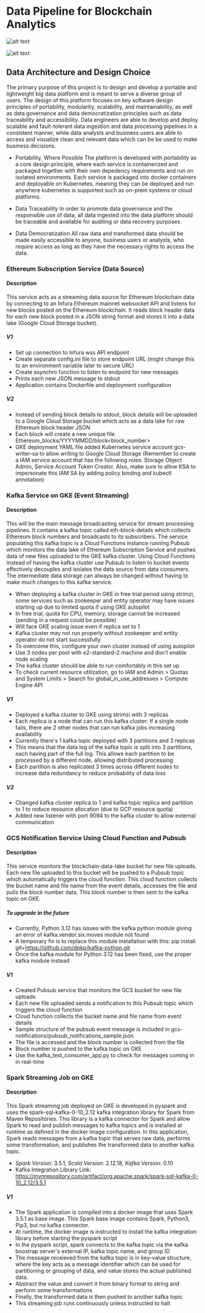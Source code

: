 # Data Pipeline for Blockchain Analytics

![alt text](https://github.com/gyhzz/GCP-Blockchain-Analysis-Pipeline/blob/main/images/data_architecture_2.png?raw=true)

![alt text](https://github.com/gyhzz/GCP-Blockchain-Analysis-Pipeline/blob/main/images/data_architecture_flow.png?raw=true)

## Data Architecture and Design Choice
The primary purpose of this project is to design and develop a portable and lightweight big data platform and is meant to serve a diverse group of users. The design of this platform focuses on key software design principles of portability, modularity, scalability, and maintainability, as well as data governance and data democratization principles such as data traceability and accessibility. Data engineers are able to develop and deploy scalable and fault-tolerant data ingestion and data processing pipelines in a consistent manner, while data analysts and business users are able to access and visualize clean and relevant data which can be be used to make business decisions.

- Portability, Where Possible
The platform is developed with portability as a core design principle, where each service is containerized and packaged together with their own depedency requirements and run on isolated environments. Each service is packaged into docker containers and deployable on Kubernetes, meaning they can be deployed and run anywhere kubernetes is supported such as on-prem systems or cloud platforms. 

- Data Traceability
In order to promote data governance and the responsible use of data, all data ingested into the data platform should be traceable and available for auditing or data recovery purposes.

- Data Democratization
All raw data and transformed data should be made easily accessible to anyone, business users or analysts, who require access as long as they have the necessary rights to access the data.
 
### Ethereum Subscription Service (Data Source)

#### Description
This service acts as a streaming data source for Ethereum blockchain data by connecting to an Infura Ethereum mainnet websocket API and listens for new blocks posted on the Ethereum blockchain. It reads block header data for each new block posted in a JSON string format and stores it into a data lake (Google Cloud Storage bucket).

##### V1 
- Set up connection to Infura wss API endpoint
- Create separate config.ini file to store endpoint URL (might change this to an environment variable later to secure URL)
- Create asynchro function to listen to endpoint for new messages
- Prints each new JSON message to stdout
- Application contains Dockerfile and deployment configuration

##### V2
- Instead of sending block details to stdout, block details will be uploaded to a Google Cloud Storage bucket which acts as a data lake for raw Ethereum block header JSON
- Each block will create a new unique file Ethereum_blocks/YYYYMMDD/block<block_number>
- GKE deployment YAML file added Kubernetes service account gcs-writer-sa to allow writing to Google Cloud Storage (Remember to create a IAM service account that has the following roles: Storage Object Admin, Service Account Token Creator. Also, make sure to allow KSA to impersonate this IAM SA by adding policy binding and kubectl annotation)


### Kafka Service on GKE (Event Streaming)

#### Description
This will be the main message broadcasting service for stream processing pipelines. It contains a kafka topic called eth-block-details which collects Ethereum block numbers and broadcasts to its subscribers. The service populating this kafka topic is a Cloud Functions instance running Pubsub which monitors the data lake of Ethereum Subscription Service and pushes data of new files uploaded to the GKE kafka cluster. Using Cloud Functions instead of having the kafka cluster use Pubsub to listen to bucket events effectively decouples and isolates the data source from data consumers. The intermediate data storage can always be changed without having to make much changes to this kafka service.

- When deploying a kafka cluster in GKE in free trial period using strimzi, some services such as zookeeper and entity operator may have issues starting up due to limited quota if using GKE autopilot
- In free trial, quota for CPU, memory, storage cannot be increased (sending in a request could be possible)
- Will face GKE scaling issue even if replica set to 1
- Kafka cluster may not run properly without zookeeper and entity operator do not start successfully
- To overcome this, configure your own cluster instead of using autopilot
- Use 3 nodes per pool with e2-standard-2 machine and don't enable node scaling
- The kafka cluster should be able to run comfortably in this set up
- To check current resource utilization, go to IAM and Admin > Quotas and System Limits > Search for global_in_use_addresses > Compute Engine API

##### V1 
- Deployed a kafka cluster to GKE using strimzi with 3 replicas
- Each replica is a node that can run this kafka cluster. If a single node fails, there are 2 other nodes that can run kafka jobs increasing availability
- Currently there's 1 kafka topic deployed with 3 partitions and 3 replicas
- This means that the data log of the kafka topic is split into 3 partitions, each having part of the full log. This allows each partition to be processed by a different node, allowing distributed processing
- Each partition is also replicated 3 times across different nodes to increase data redundancy to reduce probability of data loss

##### V2
- Changed kafka cluster replica to 1 and kafka topic replica and partition to 1 to reduce resource allocation (due to GCP resource quota)
- Added new listener with port 9094 to the kafka cluster to allow external communication


### GCS Notification Service Using Cloud Function and Pubsub

#### Description
This service monitors the blockchain-data-lake bucket for new file uploads. Each new file uploaded to this bucket will be pushed to a Pubsub topic which automatically triggers the cloud function. This cloud function collects the bucket name and file name from the event details, accesses the file and pulls the block number data. This block number is then sent to the kafka topic on GKE.

##### To upgrade in the future
- Currently, Python 3.12 has issues with the kafka python module giving an error of kafka.vendor.six.moves module not found
- A temporary fix is to replace this module installation with this: pip install git+https://github.com/dpkp/kafka-python.git
- Once the kafka module for Python 3.12 has been fixed, use the proper kafka module instead

##### V1 
- Created Pubsub service that monitors the GCS bucket for new file uploads
- Each new file uploaded sends a notification to this Pubsub topic which triggers the cloud function
- Cloud function collects the bucket name and file name from event details
- Sample structure of the pubsub event message is included in gcs-notifications/pubsub_notifications_sample.json
- The file is accessed and the block number is collected from the file
- Block number is pushed to the kafka topic on GKE
- Use the kafka_test_consumer_app.py to check for messages coming in in real-time


### Spark Streaming Job on GKE

#### Description
This Spark streaming job deployed on GKE is developed in pyspark and uses the spark-sql-kafka-0-10_2.12 kafka integration library for Spark from Maven Repositories. This library is a kafka connector for Spark and allow Spark to read and publish messages to kafka topics and is installed at runtime as defined in the docker image configuration. In this application, Spark reads messages from a kafka topic that serves raw data, performs some transformation, and publishes the transformed data to another kafka topic.

- _Spark Version_: 3.5.1, _Scala Version_: 2.12.18, _Kafka Version_: 0.10
- Kafka Integration Library Link: https://mvnrepository.com/artifact/org.apache.spark/spark-sql-kafka-0-10_2.12/3.5.1

##### V1 
- The Spark application is compiled into a docker image that uses Spark 3.5.1 as base image. This Spark base image contains Spark, Python3, Pip3, but no kafka connector.
- At runtime, the docker image is instructed to install the kafka integration library before starting the pyspark script
- In the pyspark script, spark connects to the kafka topic via the kafka boostrap server's external IP, kafka topic name, and group ID
- The message receieved from the kafka topic is in key-value structure, where the key acts as a message identifier which can be used for partitioning or grouping of data, and value stores the actual published data.
- Abstract the value and convert it from binary format to string and perform some transformations
- Finally, the transformed data is then pushed to another kafka topic
- This streaming job runs continuously unless instructed to halt
